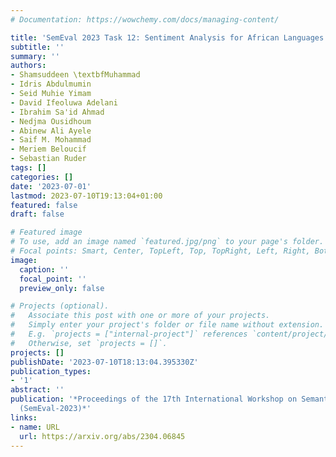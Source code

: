 ```yaml
---
# Documentation: https://wowchemy.com/docs/managing-content/

title: 'SemEval 2023 Task 12: Sentiment Analysis for African Languages (AfriSenti-SemEval)'
subtitle: ''
summary: ''
authors:
- Shamsuddeen \textbfMuhammad
- Idris Abdulmumin
- Seid Muhie Yimam
- David Ifeoluwa Adelani
- Ibrahim Sa'id Ahmad
- Nedjma Ousidhoum
- Abinew Ali Ayele
- Saif M. Mohammad
- Meriem Beloucif
- Sebastian Ruder
tags: []
categories: []
date: '2023-07-01'
lastmod: 2023-07-10T19:13:04+01:00
featured: false
draft: false

# Featured image
# To use, add an image named `featured.jpg/png` to your page's folder.
# Focal points: Smart, Center, TopLeft, Top, TopRight, Left, Right, BottomLeft, Bottom, BottomRight.
image:
  caption: ''
  focal_point: ''
  preview_only: false

# Projects (optional).
#   Associate this post with one or more of your projects.
#   Simply enter your project's folder or file name without extension.
#   E.g. `projects = ["internal-project"]` references `content/project/deep-learning/index.md`.
#   Otherwise, set `projects = []`.
projects: []
publishDate: '2023-07-10T18:13:04.395330Z'
publication_types:
- '1'
abstract: ''
publication: '*Proceedings of the 17th International Workshop on Semantic Evaluation
  (SemEval-2023)*'
links:
- name: URL
  url: https://arxiv.org/abs/2304.06845
---
```

